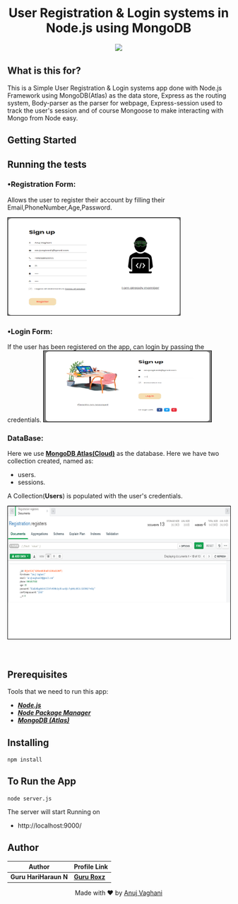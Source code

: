 <h1 align="center">
    <b>User Registration & Login systems in<br> Node.js using MongoDB </b> 
<br>
</h1>


<p align="center">
  <a href="/LICENSE"><img src="https://img.shields.io/github/license/guruhariharaun/Registration-and-Login-Form-in-Nodejs-and-MongoDB.svg?style=flat-square"></a>
</p>


## What is this for?
This is a Simple User Registration & Login systems app done with Node.js Framework using MongoDB(Atlas) as the data store, Express as the routing system, Body-parser as the parser for webpage, Express-session used  to track the user's session and of course Mongoose to make interacting with Mongo from Node easy.

## Getting Started

## Running the tests

### •Registration Form:
Allows the user to register their account by filling their Email,PhoneNumber,Age,Password.

<img src="public/css/images/register.png" height="220" width="390" style="border: 1px solid black;">

### •Login Form:
If the user has been registered on the app, can login by passing the credentials.
<img src="public/css/images/signup.png" height="160" width="380" style="border: 1px solid black;">

### DataBase:
Here we use **[MongoDB Atlas(Cloud)](https://www.mongodb.com/cloud/atlas)** as the database. Here we have two collection created, named as:
- users.
- sessions.

A Collection(**Users**) is populated with the user's credentials.


<img src="public/css/images/mongodb.png" height="300" width="720" style="border: 1px solid black;">
<br>
<br>
<br>

## Prerequisites
Tools that we need to run this app:

- ***[Node.js](https://nodejs.org/en/)***
- ***[Node Package Manager](https://www.npmjs.com/get-npm)***
- ***[MongoDB (Atlas)](https://www.mongodb.com/cloud/atlas)***

## Installing
```
npm install
```


## To Run the App
```
node server.js
```

The server will start Running on
+ http://localhost:9000/


## Author

| Author                | Profile Link                                       |
| --------------------- | :------------------------------------------------- |
| **Guru HariHaraun N** | **[Guru Roxz](https://github.com/anujvaghani0)** |

<p align="center">
  Made with ❤️ by <a href="https://github.com/anujvaghani0">Anuj Vaghani</a>
</p>
